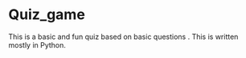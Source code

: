 #  Quiz_game
This is a basic and fun quiz based on basic questions .
This is written mostly in Python.
